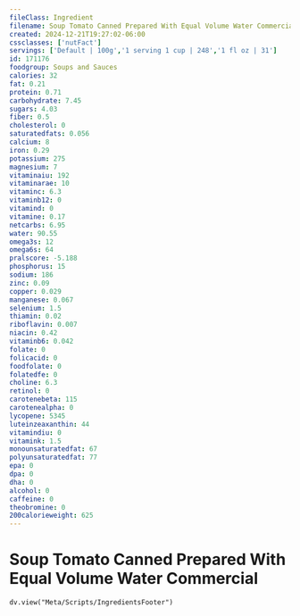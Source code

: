 ```yaml
---
fileClass: Ingredient
filename: Soup Tomato Canned Prepared With Equal Volume Water Commercial
created: 2024-12-21T19:27:02-06:00
cssclasses: ['nutFact']
servings: ['Default | 100g','1 serving 1 cup | 248','1 fl oz | 31']
id: 171176
foodgroup: Soups and Sauces
calories: 32
fat: 0.21
protein: 0.71
carbohydrate: 7.45
sugars: 4.03
fiber: 0.5
cholesterol: 0
saturatedfats: 0.056
calcium: 8
iron: 0.29
potassium: 275
magnesium: 7
vitaminaiu: 192
vitaminarae: 10
vitaminc: 6.3
vitaminb12: 0
vitamind: 0
vitamine: 0.17
netcarbs: 6.95
water: 90.55
omega3s: 12
omega6s: 64
pralscore: -5.188
phosphorus: 15
sodium: 186
zinc: 0.09
copper: 0.029
manganese: 0.067
selenium: 1.5
thiamin: 0.02
riboflavin: 0.007
niacin: 0.42
vitaminb6: 0.042
folate: 0
folicacid: 0
foodfolate: 0
folatedfe: 0
choline: 6.3
retinol: 0
carotenebeta: 115
carotenealpha: 0
lycopene: 5345
luteinzeaxanthin: 44
vitamindiu: 0
vitamink: 1.5
monounsaturatedfat: 67
polyunsaturatedfat: 77
epa: 0
dpa: 0
dha: 0
alcohol: 0
caffeine: 0
theobromine: 0
200calorieweight: 625
---
```


# Soup Tomato Canned Prepared With Equal Volume Water Commercial

```dataviewjs
dv.view("Meta/Scripts/IngredientsFooter")
```